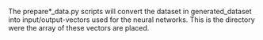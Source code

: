 The prepare*_data.py scripts will convert the dataset in generated_dataset into input/output-vectors used for the neural networks.
This is the directory were the array of these vectors are placed.
